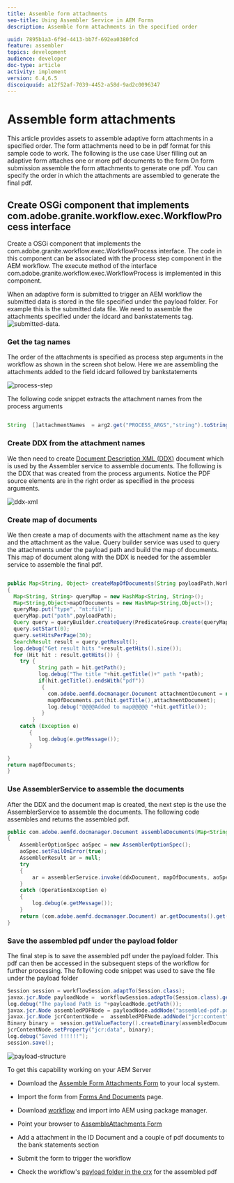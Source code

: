 ```yaml
---
title: Assemble form attachments
seo-title: Using Assembler Service in AEM Forms
description: Assemble form attachments in the specified order

uuid: 7895b1a3-6f9d-4413-bb7f-692ea0380fcd
feature: assembler
topics: development
audience: developer
doc-type: article
activity: implement
version: 6.4,6.5
discoiquuid: a12f52af-7039-4452-a58d-9ad2c0096347
---
```


# Assemble form attachments

This article provides assets to assemble adaptive form attachments in a specified order. The form attachments need to be in pdf format for this sample code to work. The following is the use case
User filling out an adaptive form attaches one or more pdf documents to the form
On form submission assemble the form attachments to generate one pdf. You can specify the order in which the attachments are assembled to generate the final pdf. 

## Create OSGi component that implements com.adobe.granite.workflow.exec.WorkflowProcess interface

Create a OSGi component that implements the com.adobe.granite.workflow.exec.WorkflowProcess interface. The code in this component can be associated with the process step component in the AEM workflow. The execute method of the interface com.adobe.granite.workflow.exec.WorkflowProcess is implemented in this component.

When an adaptive form is submitted to trigger an AEM workflow the submitted data is stored in the file specified under the payload folder. For example this is the submitted data file. We need to assemble the attachments specified under the idcard and bankstatements tag.
![submitted-data](assets/submitted-data.JPG).

### Get the tag names

The order of the attachments is specified as process step arguments in the workflow as shown in the screen shot below. Here we are assembling the attachments added to the field idcard followed by bankstatements

![process-step](assets/process-step.JPG)

The following code snippet extracts the attachment names from the process arguments

```java

String  []attachmentNames  = arg2.get("PROCESS_ARGS","string").toString().split(",");

```

### Create DDX from the attachment names

We then need to create [Document Description XML (DDX)](https://helpx.adobe.com/pdf/aem-forms/6-2/ddxRef.pdf) document which is used by the Assembler service to assemble documents. The following is the DDX that was created from the process arguments. Notice the PDF source elements are in the right order as specified in the process arguments.

![ddx-xml](assets/ddx-xml.JPG)

### Create map of documents

We then create a map of documents with the attachment name as the key and the attachment as the value. Query builder service was used to query the attachments under the payload path and build the map of documents. This map of document along with the DDX is needed for the assembler service to assemble the final pdf.

```java

public Map<String, Object> createMapOfDocuments(String payloadPath,WorkflowSession workflowSession )
{
  Map<String, String> queryMap = new HashMap<String, String>();
  Map<String,Object>mapOfDocuments = new HashMap<String,Object>();
  queryMap.put("type", "nt:file");
  queryMap.put("path",payloadPath);
  Query query = queryBuilder.createQuery(PredicateGroup.create(queryMap),workflowSession.adaptTo(Session.class));
  query.setStart(0);
  query.setHitsPerPage(30);
  SearchResult result = query.getResult();
  log.debug("Get result hits "+result.getHits().size());
  for (Hit hit : result.getHits()) {
    try {
          String path = hit.getPath();
          log.debug("The title "+hit.getTitle()+" path "+path);
          if(hit.getTitle().endsWith("pdf"))
           {
             com.adobe.aemfd.docmanager.Document attachmentDocument = new com.adobe.aemfd.docmanager.Document(path);
             mapOfDocuments.put(hit.getTitle(),attachmentDocument);
             log.debug("@@@@Added to map@@@@@ "+hit.getTitle());
           }
        }
    catch (Exception e)
       {
          log.debug(e.getMessage());
       }

}
return mapOfDocuments;
}


```

### Use AssemblerService to assemble the documents

After the DDX and the document map is created, the next step is the use the AssemblerService to assemble the documents.
The following code assembles and returns the assembled pdf.

```java
public com.adobe.aemfd.docmanager.Document assembleDocuments(Map<String, Object> mapOfDocuments, com.adobe.aemfd.docmanager.Document ddxDocument)
{
    AssemblerOptionSpec aoSpec = new AssemblerOptionSpec();
    aoSpec.setFailOnError(true);
    AssemblerResult ar = null;
    try
    {
        ar = assemblerService.invoke(ddxDocument, mapOfDocuments, aoSpec);
    }
    catch (OperationException e)
    {
        log.debug(e.getMessage());
    }
    return (com.adobe.aemfd.docmanager.Document) ar.getDocuments().get("GeneratedDocument.pdf");
}

```

### Save the assembled pdf under the payload folder


The final step is to save the assembled pdf under the payload folder. This pdf can then be accessed in the subsequent steps of the workflow for further processing.
The following code snippet was used to save the file under the payload folder

```java
Session session = workflowSession.adaptTo(Session.class);
javax.jcr.Node payloadNode =  workflowSession.adaptTo(Session.class).getNode(workItem.getWorkflowData().getPayload().toString());
log.debug("The payload Path is "+payloadNode.getPath());
javax.jcr.Node assembledPDFNode = payloadNode.addNode("assembled-pdf.pdf", "nt:file"); 
javax.jcr.Node jcrContentNode =  assembledPDFNode.addNode("jcr:content", "nt:resource");
Binary binary =  session.getValueFactory().createBinary(assembledDocument.getInputStream());
jcrContentNode.setProperty("jcr:data", binary);
log.debug("Saved !!!!!!"); 
session.save();

```


![payload-structure](assets/payload-structure.JPG)

To get this capability working on your AEM Server

* Download the [Assemble Form Attachments Form](assets/assemble-form-attachments-af) to your local system.
* Import the form from  [Forms And Documents](http://localhost:4502/aem/forms.html/content/dam/formsanddocuments) page.
* Download [workflow](assets/assemble-form-attachments.zip) and import into AEM using package manager.

* Point your browser to [AssembleAttachments Form](http://localhost:4502/content/dam/formsanddocuments/assembleattachments/jcr:content?wcmmode=disabled)
* Add a attachment in the ID Document and a couple of pdf documents to the bank statements section
* Submit the form to trigger the workflow
* Check the workflow's [payload folder in the crx](http://localhost:4502/crx/de/index.jsp#/var/fd/dashboard/payload) for the assembled pdf






